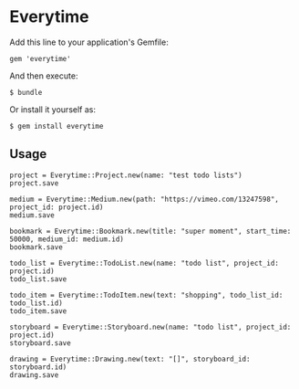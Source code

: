 # Everytime

Add this line to your application's Gemfile:

    gem 'everytime'

And then execute:

    $ bundle

Or install it yourself as:

    $ gem install everytime

## Usage

	project = Everytime::Project.new(name: "test todo lists")
	project.save

	medium = Everytime::Medium.new(path: "https://vimeo.com/13247598", project_id: project.id)
	medium.save

	bookmark = Everytime::Bookmark.new(title: "super moment", start_time: 50000, medium_id: medium.id)
	bookmark.save

	todo_list = Everytime::TodoList.new(name: "todo list", project_id: project.id)
	todo_list.save

	todo_item = Everytime::TodoItem.new(text: "shopping", todo_list_id: todo_list.id)
	todo_item.save

	storyboard = Everytime::Storyboard.new(name: "todo list", project_id: project.id)
	storyboard.save

	drawing = Everytime::Drawing.new(text: "[]", storyboard_id: storyboard.id)
	drawing.save

